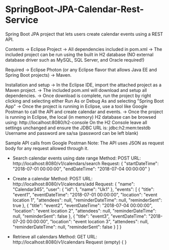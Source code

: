 # SpringBoot-JPA-Calendar-Rest-Service
Spring Boot JPA project that lets users create calendar events using a REST API.

Contents
-> Eclipse Project
-> All dependencies included in pom.xml
-> The included project can be run using the built in H2 database (NO external database driver such as MySQL, SQL Server, and Oracle required!)

Required
-> Eclipse Photon (or any Eclipse flavor that allows Java EE and Spring Boot projects)
-> Maven.

Installation and setup
-> In the Eclipse IDE, import the attached project as a Maven project.
-> The included pom.xml will download and setup all dependencies.
-> Once download is complete, run the project by right clicking and selecting either Run As or Debug As and selecting "Spring Boot App"
-> Once the project is running in Eclipse, use a tool like Google Postman to call the API and create calendar and events.
-> Once the project is running in Eclipse, the local (in memory) H2 database can be browsed using: http://localhost:8080/h2-console
On the H2 Console leave all settings unchanged and ensure the JDBC URL is: jdbc:h2:mem:testdb
Username and password are sa/sa (password can be left blank)

Sample API calls from Google Postman
Note: The API uses JSON as request body for any request allowed through it.

- Search calendar events using date range
Method: POST
URL: http://localhost:8080/v1/calendars/search
Request:
{
    "startDateTime": "2018-07-01 00:00:00",
    "endDateTime": "2018-07-04 00:00:00"
}

- Create a calendar
Method: POST
URL: http://localhost:8080/v1/calendars/add
Request:
{
    "name": "Calendar345",
    "user": {
        "id": 1,
        "name": "Uk1"
    },
    "events": [
        {
            "title": "event1",
            "eventDateTime": "2018-07-01 00:00:00",
            "location": "event location 1",
            "attendees": null,
            "reminderDateTime": null,
            "reminderSent": true
        },
        {
            "title": "event2",
            "eventDateTime": "2018-07-04 00:00:00",
            "location": "event location 2",
            "attendees": null,
            "reminderDateTime": null,
            "reminderSent": false
        },
        {
            "title": "event3",
            "eventDateTime": "2018-07-20 00:00:00",
            "location": "event location 3",
            "attendees": null,
            "reminderDateTime": null,
            "reminderSent": false
        }
    ]
}

- Retrieve all calendars
Method: GET
URL: http://localhost:8080/v1/calendars
Request (empty)
{
}

